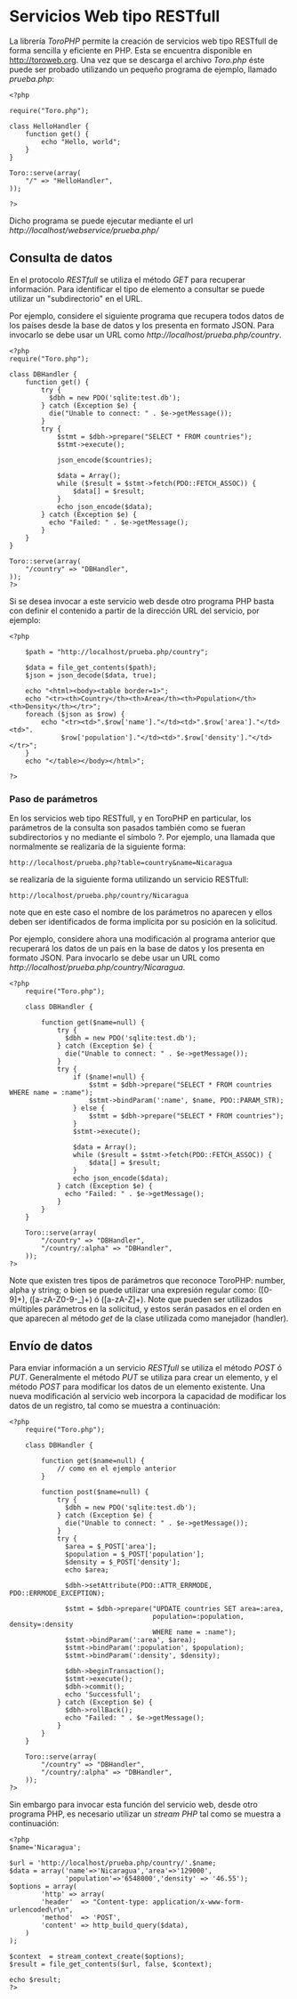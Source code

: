 # Servicios Web tipo RESTfull

La librería *ToroPHP* permite la creación de servicios web tipo RESTfull de forma sencilla y eficiente en PHP. Esta se encuentra disponible en http://toroweb.org. Una vez que se descarga el archivo *Toro.php* éste puede ser probado utilizando un pequeño programa de ejemplo, llamado *prueba.php*:

	<?php
	
	require("Toro.php");
	
	class HelloHandler {
	    function get() {
	        echo "Hello, world";
	    }
	}
	
	Toro::serve(array(
	    "/" => "HelloHandler",
	));
	
	?>

Dicho programa se puede ejecutar mediante el url *http://localhost/webservice/prueba.php/*

## Consulta de datos

En el protocolo *RESTfull* se utiliza el método *GET* para recuperar información. Para identificar el tipo de elemento a consultar se puede utilizar un "subdirectorio" en el URL.

Por ejemplo, considere el siguiente programa que recupera todos datos de los países desde la base de datos y los presenta en formato JSON. Para invocarlo se debe usar un URL como *http://localhost/prueba.php/country*.
	
	<?php
	require("Toro.php");
	
	class DBHandler {
	    function get() {
			try {
			  $dbh = new PDO('sqlite:test.db');
			} catch (Exception $e) {
			  die("Unable to connect: " . $e->getMessage());
			}
			try {
				$stmt = $dbh->prepare("SELECT * FROM countries");
				$stmt->execute();
		
				json_encode($countries);
		
				$data = Array();
				while ($result = $stmt->fetch(PDO::FETCH_ASSOC)) {
					$data[] = $result;
			    }
				echo json_encode($data);
			} catch (Exception $e) {
			  echo "Failed: " . $e->getMessage();
			}
	    }
	}
	
	Toro::serve(array(
	    "/country" => "DBHandler",
	));
	?>

Si se desea invocar a este servicio web desde otro programa PHP basta con definir el contenido a partir de la dirección URL del servicio, por ejemplo:

	<?php 
		
		$path = "http://localhost/prueba.php/country";
		
		$data = file_get_contents($path);
		$json = json_decode($data, true);
		
		echo "<html><body><table border=1>";
		echo "<tr><th>Country</th><th>Area</th><th>Population</th><th>Density</th></tr>";
		foreach ($json as $row) {
		    echo "<tr><td>".$row['name']."</td><td>".$row['area']."</td><td>".
		         $row['population']."</td><td>".$row['density']."</td></tr>";
		}
		echo "</table></body></html>";
		
	?>

### Paso de parámetros

En los servicios web tipo RESTfull, y en ToroPHP en particular, los parámetros de la consulta son pasados también como se fueran subdirectorios y no mediante el símbolo ?. Por ejemplo, una llamada que normalmente se realizaría de la siguiente forma:

	http://localhost/prueba.php?table=country&name=Nicaragua
	
se realizaría de la siguiente forma utilizando un servicio RESTfull:

	http://localhost/prueba.php/country/Nicaragua
	
note que en este caso el nombre de los parámetros no aparecen y ellos deben ser identificados de forma implícita por su posición en la solicitud.

Por ejemplo, considere ahora una modificación al programa anterior que recuperará los datos de un país en la base de datos y los presenta en formato JSON. Para invocarlo se debe usar un URL como *http://localhost/prueba.php/country/Nicaragua*.
	
	<?php
		require("Toro.php");
		
		class DBHandler {
		   
		    function get($name=null) {
				try {
				  $dbh = new PDO('sqlite:test.db');
				} catch (Exception $e) {
				  die("Unable to connect: " . $e->getMessage());
				}
				try {
					if ($name!=null) {
						$stmt = $dbh->prepare("SELECT * FROM countries WHERE name = :name");
						$stmt->bindParam(':name', $name, PDO::PARAM_STR);
					} else {
						$stmt = $dbh->prepare("SELECT * FROM countries");
					}
					$stmt->execute();
			
					$data = Array();
					while ($result = $stmt->fetch(PDO::FETCH_ASSOC)) {
						$data[] = $result;
				    }
					echo json_encode($data);
				} catch (Exception $e) {
				  echo "Failed: " . $e->getMessage();
				}
		    }
		}
		
		Toro::serve(array(
		    "/country" => "DBHandler",
		    "/country/:alpha" => "DBHandler",
		));
	?>

Note que existen tres tipos de parámetros que reconoce ToroPHP: number, alpha y string; o bien se puede utilizar una expresión regular como: ([0-9]+), ([a-zA-Z0-9-_]+) ó ([a-zA-Z]+). Note que pueden ser utilizados múltiples parámetros en la solicitud, y estos serán pasados en el orden en que aparecen al método *get* de la clase utilizada como manejador (handler).

## Envío de datos

Para enviar información a un servicio *RESTfull* se utiliza el método *POST* ó *PUT*. Generalmente el método *PUT* se utiliza para crear un elemento, y el método *POST* para modificar los datos de un elemento existente. Una nueva modificación al servicio web incorpora la capacidad de modificar los datos de un registro, tal como se muestra a continuación:

	<?php
		require("Toro.php");
		
		class DBHandler {
		   
		    function get($name=null) {
				// como en el ejemplo anterior
			}
			
		    function post($name=null) {
				try {
				  $dbh = new PDO('sqlite:test.db');
				} catch (Exception $e) {
				  die("Unable to connect: " . $e->getMessage());
				}
				try {
				  $area = $_POST['area'];
				  $population = $_POST['population'];
				  $density = $_POST['density'];
				  echo $area;
				  
				  $dbh->setAttribute(PDO::ATTR_ERRMODE, PDO::ERRMODE_EXCEPTION);
	
				  $stmt = $dbh->prepare("UPDATE countries SET area=:area,
				                        population=:population, density=:density 
										WHERE name = :name");
				  $stmt->bindParam(':area', $area);
				  $stmt->bindParam(':population', $population);
				  $stmt->bindParam(':density', $density);
	  
				  $dbh->beginTransaction();
				  $stmt->execute();
				  $dbh->commit();
				  echo 'Successfull';
				} catch (Exception $e) {
				  $dbh->rollBack();
				  echo "Failed: " . $e->getMessage();
				}
		    }
		}
		
		Toro::serve(array(
		    "/country" => "DBHandler",
		    "/country/:alpha" => "DBHandler",
		));
	?>

Sin embargo para invocar esta función del servicio web, desde otro programa PHP, es necesario utilizar un *stream PHP* tal como se muestra a continuación:

	<?php
	$name='Nicaragua';
	
	$url = 'http://localhost/prueba.php/country/'.$name;
	$data = array('name'=>'Nicaragua','area'=>'129000',
	              'population'=>'6548000','density' => '46.55');
	$options = array(
	        'http' => array(
	        'header'  => "Content-type: application/x-www-form-urlencoded\r\n",
	        'method'  => 'POST',
	        'content' => http_build_query($data),
	    )
	);
	
	$context  = stream_context_create($options);
	$result = file_get_contents($url, false, $context);
	
	echo $result;
	?>

